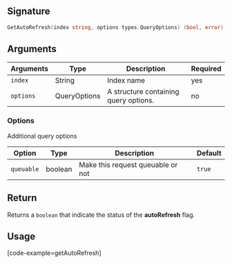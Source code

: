 ## Signature

```go
GetAutoRefresh(index string, options types.QueryOptions) (bool, error)
```

## Arguments

| Arguments     | Type        | Description                            | Required
|---------------|-------------|----------------------------------------|----------
| ``index``     | String      | Index name               | yes
| ``options``   | QueryOptions | A structure containing query options. | no

### __Options__

Additional query options

| Option   | Type    | Description                       | Default |
| -------- | ------- | --------------------------------- | ------- |
| `queuable` | boolean | Make this request queuable or not | `true`    |

## Return

Returns a `boolean` that indicate the status of the **autoRefresh** flag.

## Usage

[code-example=getAutoRefresh]
